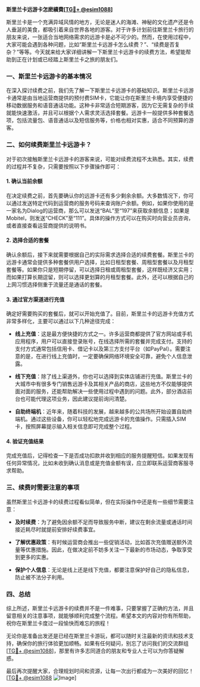 **斯里兰卡远游卡怎麽續費[[TG💪+ @esim1088](https://t.me/s/esim1088)]**

斯里兰卡是一个充满异域风情的地方，无论是迷人的海滩、神秘的文化遗产还是令人垂涎的美食，都吸引着来自世界各地的游客。对于许多计划前往斯里兰卡旅行的朋友来说，一张适合当地网络需求的远游卡是必不可少的。然而，在使用过程中，大家可能会遇到各种问题，比如“斯里兰卡远游卡怎么续费？”、“续费是否复杂？”等等。今天就来给大家详细讲解一下斯里兰卡远游卡的续费方法，希望能帮助到正在计划或已经踏上斯里兰卡之旅的朋友们。

### 一、斯里兰卡远游卡的基本情况

在深入探讨续费之前，我们先了解一下斯里兰卡远游卡的基础知识。斯里兰卡远游卡通常是由当地运营商提供的预付费SIM卡，它能让你在斯里兰卡境内享受便捷的移动数据服务和语音通话功能。这种卡非常适合短期游客，因为它无需复杂的手续就能快速激活，并且可以根据个人需求灵活选择套餐。远游卡一般提供多种套餐选项，包括流量包、语音通话以及短信服务等，价格也相对实惠，适合不同预算的游客。

### 二、如何续费斯里兰卡远游卡？

对于初次接触斯里兰卡远游卡的游客来说，可能对续费流程不太熟悉。其实，续费的过程并不复杂，只需要按照以下步骤操作即可：

#### 1. 确认当前余额
在决定续费之前，首先要确认你的远游卡还有多少剩余余额。大多数情况下，你可以通过发送特定代码到运营商的服务号码来查询账户余额。例如，如果你使用的是一家名为Dialog的运营商，那么可以发送“BAL”至“197”来获取余额信息；如果是Mobitel，则发送“CHECK”至“111”。具体的操作方式可以在购买时向营业员咨询，或者直接查看运营商提供的说明书。

#### 2. 选择合适的套餐
确认余额后，接下来就需要根据自己的实际需求选择合适的续费套餐。斯里兰卡的远游卡通常会提供多种套餐供用户选择，比如日租型套餐、周租型套餐以及月租型套餐等。如果你只是短期停留，可以选择日租或周租型套餐，这样既经济又实用；而如果打算长期逗留，则可以选择更划算的月租型套餐。此外，还可以根据自己的上网习惯选择侧重于流量还是通话的套餐。

#### 3. 通过官方渠道进行充值
确定好需要购买的套餐后，就可以开始充值了。目前，斯里兰卡的远游卡充值方式非常多样化，主要可以通过以下几种途径完成：

- **线上充值**：这是最方便快捷的方式之一。许多运营商都提供了官方网站或手机应用程序，用户可以直接登录账号，在线选择所需的套餐并完成支付。支持的支付方式通常包括信用卡、借记卡以及第三方支付平台（如PayPal）。需要注意的是，在进行线上充值时，一定要确保网络环境安全可靠，避免个人信息泄露。
  
- **线下充值**：除了线上渠道外，你也可以选择到实体店铺进行充值。斯里兰卡的大城市中有很多专门销售远游卡及其相关产品的商店，这些地方不仅能够提供面对面的服务，还能帮助解决一些使用过程中遇到的问题。此外，部分酒店前台也可能代理这项业务，因此建议提前询问清楚。

- **自助终端机**：近年来，随着科技的发展，越来越多的公共场所开始设置自助终端机。通过这些设备，你可以轻松地完成远游卡的充值操作。只需插入SIM卡，按照屏幕提示输入相关信息即可完成整个过程。

#### 4. 验证充值结果
完成充值后，记得检查一下是否成功扣款并收到相应的服务提醒短信。如果发现有任何异常情况，比如未收到确认消息或是充值金额有误，应立即联系运营商客服寻求帮助。

### 三、续费时需要注意的事项

虽然斯里兰卡远游卡的续费过程看似简单，但在实际操作中还是有一些细节需要注意：

- **及时续费**：为了避免因余额不足而导致服务中断，建议在剩余流量或通话时间接近耗尽时就提前安排好续费事宜。
  
- **了解优惠政策**：有时候运营商会推出一些促销活动，比如首次充值赠送额外流量等优惠措施。因此，在做决定前不妨多关注一下最新的市场动态，争取享受到更多的实惠。
  
- **保护个人信息**：无论是线上还是线下充值，都要注意保护好自己的隐私信息，防止被不法分子利用。

### 四、总结

综上所述，斯里兰卡远游卡的续费并不是一件难事，只要掌握了正确的方法，并且留意相关的注意事项，就能够顺利完成整个流程。希望本文的内容对你有所帮助，祝你在斯里兰卡度过一段愉快而难忘的旅程！

无论你是准备出发还是已经在斯里兰卡游玩，都可以随时关注最新的资讯和技术支持，确保你的旅行体验更加顺畅。如果有任何疑问，别忘了访问我们的交流群组[[TG💪+ @esim1088](https://t.me/s/esim1088)]，那里有许多志同道合的朋友和专业人士可以为你答疑解惑。

最后再次提醒大家，合理规划时间和资源，让每一次出行都成为一次美好的回忆！[[TG💪+ @esim1088](https://t.me/s/esim1088) ![Image](https://i.postimg.cc/4NQfJmqS/Snipaste-2025-05-13-00-14-12.png)]